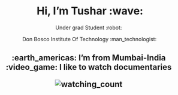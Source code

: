<h1 align="center"><a id="Hi_Im_Alejandro_chicken_0"></a>&nbsp;Hi, I’m Tushar :wave:</h1>
<p align="center">Under grad Student :robot:</p>
<p align="center">&nbsp;Don Bosco Institute Of Technology :man_technologist:</p>
<h2 align="center"><a id="About_me_6">
<p align="center"> <a>:earth_americas: I’m from Mumbai-India </a>
<br> <a>:video_game: I like to watch documentaries </a><br>
<p align="center"> 
  <img src="https://komarev.com/ghpvc/?username=tushar4303&color=blueviolet" alt="watching_count" />
</p>



